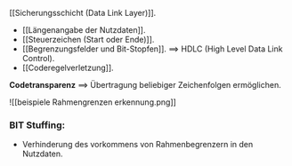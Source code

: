 [[Sicherungsschicht (Data Link Layer)]].


- [[Längenangabe der Nutzdaten]].
- [[Steuerzeichen (Start oder Ende)]].
- [[Begrenzungsfelder und Bit-Stopfen]]. ==> HDLC (High Level Data Link Control).
- [[Coderegelverletzung]].

**Codetransparenz** ==> Übertragung beliebiger Zeichenfolgen ermöglichen.

![[beispiele Rahmengrenzen erkennung.png]]

### BIT Stuffing:
- Verhinderung des vorkommens von Rahmenbegrenzern in den Nutzdaten.